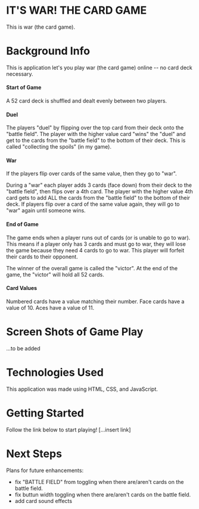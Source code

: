 # IT'S WAR! THE CARD GAME
This is war (the card game). 

# Background Info
This is application let's you play war (the card game) online -- no card deck necessary. 

  #### Start of Game
A 52 card deck is shuffled and dealt evenly between two players.

  #### Duel
The players "duel" by flipping over the top card from their deck onto the "battle field".
The player with the higher value card "wins" the "duel" and get to the cards from the "battle field" to the bottom of their deck.
This is called "collecting the spoils" (in my game). 

  #### War
If the players flip over cards of the same value, then they go to "war".

During a "war" each player adds 3 cards (face down) from their deck to the "battle field", then flips over a 4th card.
The player with the higher value 4th card gets to add ALL the cards from the "battle field" to the bottom of their deck. 
If players flip over a card of the same value again, they will go to "war" again until someone wins.

  #### End of Game
The game ends when a player runs out of cards (or is unable to go to war).
This means if a player only has 3 cards and must go to war, they will lose the game because they need 4 cards to go to war.
This player will forfeit their cards to their opponent. 

The winner of the overall game is called the "victor". 
At the end of the game, the "victor" will hold all 52 cards.

  #### Card Values
Numbered cards have a value matching their number.
Face cards have a value of 10.
Aces have a value of 11.


# Screen Shots of Game Play
...to be added


# Technologies Used
This application was made using HTML, CSS, and JavaScript.

# Getting Started
Follow the link below to start playing!
[...insert link]

# Next Steps
Plans for future enhancements:
- fix "BATTLE FIELD" from toggling when there are/aren't cards on the battle field.
- fix buttun width toggling when there are/aren't cards on the battle field.
- add card sound effects

